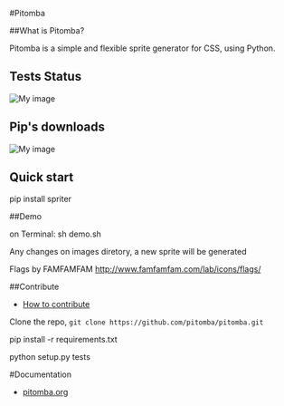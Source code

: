 #Pitomba

##What is Pitomba?

Pitomba is a simple and flexible sprite generator for CSS, using Python.

Tests Status
-----------------
![My image](https://travis-ci.org/pitomba/pitomba.png)

Pip's downloads
----------------
![My image](https://pypip.in/d/spriter/badge.png)


## Quick start

pip install spriter


##Demo

on Terminal:
sh demo.sh

Any changes on images diretory, a new sprite will be generated

Flags by FAMFAMFAM
http://www.famfamfam.com/lab/icons/flags/

##Contribute

* [How to contribute](http://pitomba.org/contribute.html)

Clone the repo, `git clone https://github.com/pitomba/pitomba.git`

pip install -r requirements.txt

python setup.py tests


#Documentation

* [pitomba.org](http://pitomba.org)
